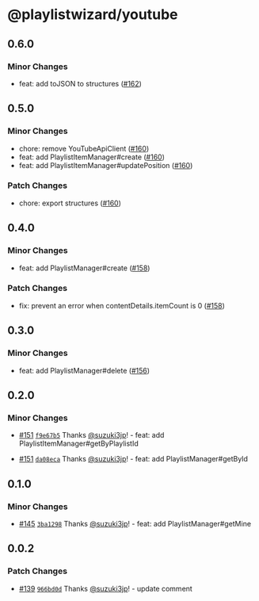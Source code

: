 # @playlistwizard/youtube

## 0.6.0

### Minor Changes

- feat: add toJSON to structures ([#162](https://github.com/suzuki3jp/PlaylistWizard/pull/162))

## 0.5.0

### Minor Changes

- chore: remove YouTubeApiClient ([#160](https://github.com/suzuki3jp/PlaylistWizard/pull/160))
- feat: add PlaylistItemManager#create ([#160](https://github.com/suzuki3jp/PlaylistWizard/pull/160))
- feat: add PlaylistItemManager#updatePosition ([#160](https://github.com/suzuki3jp/PlaylistWizard/pull/160))

### Patch Changes

- chore: export structures ([#160](https://github.com/suzuki3jp/PlaylistWizard/pull/160))

## 0.4.0

### Minor Changes

- feat: add PlaylistManager#create ([#158](https://github.com/suzuki3jp/PlaylistWizard/pull/158))

### Patch Changes

- fix: prevent an error when contentDetails.itemCount is 0 ([#158](https://github.com/suzuki3jp/PlaylistWizard/pull/158))

## 0.3.0

### Minor Changes

- feat: add PlaylistManager#delete ([#156](https://github.com/suzuki3jp/PlaylistWizard/pull/156))

## 0.2.0

### Minor Changes

- [#151](https://github.com/suzuki3jp/PlaylistWizard/pull/151) [`f9e67b5`](https://github.com/suzuki3jp/PlaylistWizard/commit/f9e67b5148a325565ae4f86f75b98927a42e9667) Thanks [@suzuki3jp](https://github.com/suzuki3jp)! - feat: add PlaylistItemManager#getByPlaylistId

- [#151](https://github.com/suzuki3jp/PlaylistWizard/pull/151) [`da08eca`](https://github.com/suzuki3jp/PlaylistWizard/commit/da08ecaaf3ff0a4d0c7c68002a23638ce2ea7e69) Thanks [@suzuki3jp](https://github.com/suzuki3jp)! - feat: add PlaylistManager#getById

## 0.1.0

### Minor Changes

- [#145](https://github.com/suzuki3jp/PlaylistWizard/pull/145) [`3ba1298`](https://github.com/suzuki3jp/PlaylistWizard/commit/3ba12984aa6e776369425ed6ed1102e3226a5d2f) Thanks [@suzuki3jp](https://github.com/suzuki3jp)! - feat: add PlaylistManager#getMine

## 0.0.2

### Patch Changes

- [#139](https://github.com/suzuki3jp/PlaylistWizard/pull/139) [`966bd0d`](https://github.com/suzuki3jp/PlaylistWizard/commit/966bd0ddb811f674384e9167d5a048fc379aba24) Thanks [@suzuki3jp](https://github.com/suzuki3jp)! - update comment
